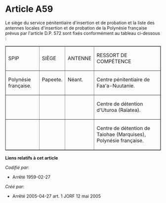# Article A59

Le siège du service pénitentiaire d'insertion et de probation et la liste des antennes locales d'insertion et de probation de
la Polynésie française prévus par l'article D.P. 572 sont fixés conformément au tableau ci-dessous :

<table cellspacing="0" cellpadding="0" width="700" border="1" align="center">
  <tbody>
    <tr>
      <td>

SPIP

</td>
      <td>

SIÈGE

</td>
      <td>

ANTENNE

</td>
      <td>

RESSORT DE COMPÉTENCE

</td>
    </tr>
    <tr>
      <td valign="top">

Polynésie française.

</td>
      <td valign="top">

Papeete.

</td>
      <td valign="top">

Néant.

</td>
      <td valign="top">

Centre pénitentiaire de Faa'a-Nuutanie.

</td>
    </tr>
    <tr>
      <td valign="top">
      </td><td valign="top">
      </td><td valign="top">
      </td><td valign="top">

Centre de détention d'Uturoa (Raïatea).

</td>
    </tr>
    <tr>
      <td valign="top">
      </td><td valign="top">
      </td><td valign="top">
      </td><td valign="top">

Centre de détention de Taiohae (Marquises), Polynésie française.

</td>
    </tr>
  </tbody>
</table>

**Liens relatifs à cet article**

_Codifié par_:

  - Arrêté 1959-02-27

_Créé par_:

  - Arrêté 2005-04-27 art. 1 JORF 12 mai 2005
